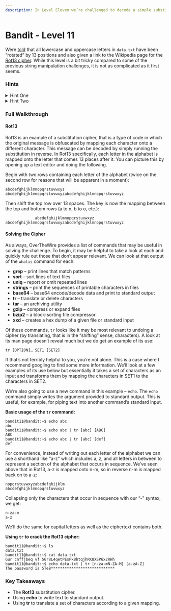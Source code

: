 ```yaml
---
description: In Level Eleven we’re challenged to decode a simple substitution cipher.
---
```


# Bandit - Level 11

Were [told](https://overthewire.org/wargames/bandit/bandit12.html) that all lowercase and uppercase letters in `data.txt` have been “rotated” by 13 positions and also given a link to the Wikipedia page for the [Rot13 cipher](https://en.wikipedia.org/wiki/Rot13). While this level is a bit tricky compared to some of the previous string manipulation challenges, it is not as complicated as it first seems.

### Hints

<details>

<summary>Hint One</summary>

Try to implement the Rot13 cipher on your own in a text editor. Practice by encoding and decoding a message a few times. The first half of this challenge is figuring out what it is we’re actually being asked to do with the jumbled text provided.

</details>

<details>

<summary>Hint Two</summary>

Use `cat` to pipe the contents of `data.txt` to the `tr` command. This command is used to translate a given input according to a mapping provided (between two sets of characters). Ensure you have a proper 1-to-1 mapping between characters in SET1 and SET2:

`cat data.txt | tr [SET1] [SET2]`

</details>

### Full Walkthrough

#### Rot13

Rot13 is an example of a substitution cipher, that is a type of code in which the original message is obfuscated by mapping each character onto a different character. This message can be decoded by simply running the substitution in reverse. In Rot13 specifically, each letter in the alphabet is mapped onto the letter that comes 13 places after it. You can picture this by opening up a text editor and doing the following.

Begin with two rows containing each letter of the alphabet (twice on the second row for reasons that will be apparent in a moment):

```
abcdefghijklmnopqrstuvwxyz
abcdefghijklmnopqrstuvwxyzabcdefghijklmnopqrstuvwxyz
```

Then shift the top row over 13 spaces. The key is now the mapping between the top and bottom rows (a to n, b to o, etc.):

```
             abcdefghijklmnopqrstuvwxyz
abcdefghijklmnopqrstuvwxyzabcdefghijklmnopqrstuvwxyz
```

#### Solving the Cipher

As always, OverTheWire provides a list of commands that may be useful in solving the challenge. To begin, it may be helpful to take a look at each and quickly rule out those that don’t appear relevant. We can look at that output of the `whatis` command for each:

* **grep** – print lines that match patterns
* **sort** – sort lines of text files
* **uniq** – report or omit repeated lines
* **strings** – print the sequences of printable characters in files
* **base64** – base64 encode/decode data and print to standard output
* **tr** – translate or delete characters
* **tar** – an archiving utility
* **gzip** – compress or expand files
* **bzip2** – a block-sorting file compressor
* **xxd** – creates a hex dump of a given file or standard input

Of these commands, `tr` looks like it may be most relevant to undoing a cipher (by translating, that is in the “shifting” sense, characters). A look at its man page doesn’t reveal much but we do get an example of its use:

`tr [OPTION]… SET1 [SET2]`

If that’s not terribly helpful to you, you’re not alone. This is a case where I recommend googling to find some more information. We’ll look at a few examples of its use below but essentially it takes a set of characters as an input and transforms them by mapping the characters in SET1 to the characters in SET2.

We’re also going to use a new command in this example – `echo`. The `echo` command simply writes the argument provided to standard output. This is useful, for example, for piping text into another command’s standard input.

**Basic usage of the `tr` command:**

```shell-session
bandit11@bandit:~$ echo abc
abc
bandit11@bandit:~$ echo abc | tr [abc] [ABC]
ABC
bandit11@bandit:~$ echo abc | tr [abc] [def]
def
```

For convenience, instead of writing out each letter of the alphabet we can use a shorthand like “a-z” which includes a, z, and all letters in between to represent a section of the alphabet that occurs in sequence. We’ve seen above that in Rot13, a-z is mapped onto n-m, so in reverse n-m is mapped back on to a-z:

```
nopqrstuvwxyzabcdefghijklm
abcdefghijklmnopqrstuvwxyz
```

Collapsing only the characters that occur in sequence with our “-” syntax, we get:

```
n-za-m
a-z
```

We’ll do the same for capital letters as well as the ciphertext contains both.

**Using `tr` to crack the Rot13 cipher:**

```shell-session
bandit11@bandit:~$ ls
data.txt
bandit11@bandit:~$ cat data.txt
Gur cnffjbeq vf 5Gr8L4qetPEsPk8htqjhRK8XSP6x2RHh
bandit11@bandit:~$ echo data.txt | tr [n-za-mN-ZA-M] [a-zA-Z]
The password is 5Te8****************************
```

### Key Takeaways

* The **Rot13** substitution cipher.
* Using **echo** to write text to standard output.
* Using **tr** to translate a set of characters according to a given mapping.
